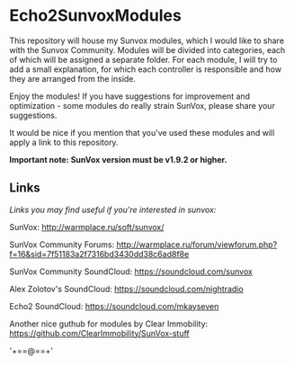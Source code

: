 # Echo2SunvoxModules

This repository will house my Sunvox modules, which I would like to share with the Sunvox Community.
Modules will be divided into categories, each of which will be assigned a separate folder.
For each module, I will try to add a small explanation, for which each controller is responsible and how they are arranged from the inside.

Enjoy the modules! If you have suggestions for improvement and optimization - some modules do really strain SunVox, please share your suggestions.

It would be nice if you mention that you've used these modules and will apply a link to this repository.

**Important note: SunVox version must be v1.9.2 or higher.**

## Links
*Links you may find useful if you're interested in sunvox:*

SunVox: http://warmplace.ru/soft/sunvox/

SunVox Community Forums: http://warmplace.ru/forum/viewforum.php?f=16&sid=7f51183a2f7316bd3430dd38c6ad8f8e

SunVox Community SoundCloud: https://soundcloud.com/sunvox

Alex Zolotov's SoundCloud: https://soundcloud.com/nightradio

Echo2 SoundCloud: https://soundcloud.com/mkayseven

Another nice guthub for modules by Clear Immobility: https://github.com/ClearImmobility/SunVox-stuff

'+==@==+'
